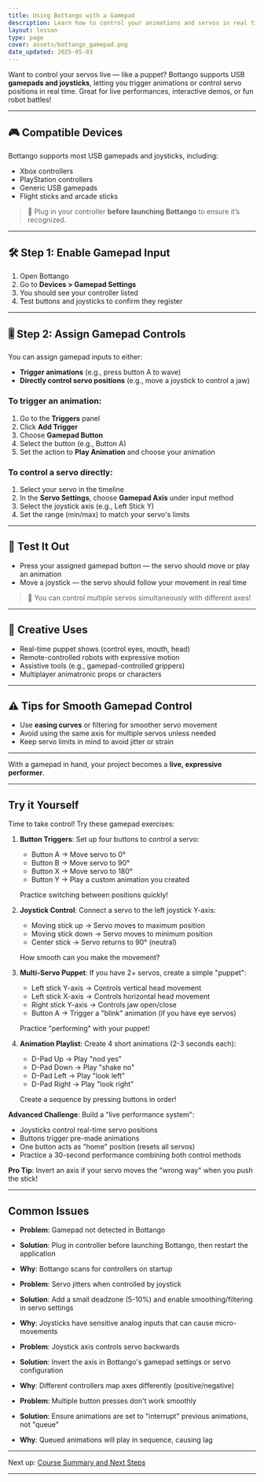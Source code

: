 ```yaml
---
title: Using Bottango with a Gamepad
description: Learn how to control your animations and servos in real time using a USB gamepad or joystick.
layout: lesson
type: page
cover: assets/bottango_gamepad.png
date_updated: 2025-05-03
---
```


Want to control your servos live — like a puppet? Bottango supports USB **gamepads and joysticks**, letting you trigger animations or control servo positions in real time. Great for live performances, interactive demos, or fun robot battles!

---

## 🎮 Compatible Devices

Bottango supports most USB gamepads and joysticks, including:

- Xbox controllers
- PlayStation controllers
- Generic USB gamepads
- Flight sticks and arcade sticks

> 🔌 Plug in your controller **before launching Bottango** to ensure it’s recognized.

---

## 🛠️ Step 1: Enable Gamepad Input

1. Open Bottango
2. Go to **Devices > Gamepad Settings**
3. You should see your controller listed
4. Test buttons and joysticks to confirm they register

---

## 🎚️ Step 2: Assign Gamepad Controls

You can assign gamepad inputs to either:

- **Trigger animations** (e.g., press button A to wave)
- **Directly control servo positions** (e.g., move a joystick to control a jaw)

### To trigger an animation:

1. Go to the **Triggers** panel
2. Click **Add Trigger**
3. Choose **Gamepad Button**
4. Select the button (e.g., Button A)
5. Set the action to **Play Animation** and choose your animation

### To control a servo directly:

1. Select your servo in the timeline
2. In the **Servo Settings**, choose **Gamepad Axis** under input method
3. Select the joystick axis (e.g., Left Stick Y)
4. Set the range (min/max) to match your servo's limits

---

## 🧪 Test It Out

- Press your assigned gamepad button — the servo should move or play an animation
- Move a joystick — the servo should follow your movement in real time

> 🎯 You can control multiple servos simultaneously with different axes!

---

## 🧠 Creative Uses

- Real-time puppet shows (control eyes, mouth, head)
- Remote-controlled robots with expressive motion
- Assistive tools (e.g., gamepad-controlled grippers)
- Multiplayer animatronic props or characters

---

## ⚠️ Tips for Smooth Gamepad Control

- Use **easing curves** or filtering for smoother servo movement
- Avoid using the same axis for multiple servos unless needed
- Keep servo limits in mind to avoid jitter or strain

---

With a gamepad in hand, your project becomes a **live, expressive performer**.

---

## Try it Yourself

Time to take control! Try these gamepad exercises:

1. **Button Triggers**: Set up four buttons to control a servo:
   - Button A → Move servo to 0°
   - Button B → Move servo to 90°
   - Button X → Move servo to 180°
   - Button Y → Play a custom animation you created

   Practice switching between positions quickly!

2. **Joystick Control**: Connect a servo to the left joystick Y-axis:
   - Moving stick up → Servo moves to maximum position
   - Moving stick down → Servo moves to minimum position
   - Center stick → Servo returns to 90° (neutral)

   How smooth can you make the movement?

3. **Multi-Servo Puppet**: If you have 2+ servos, create a simple "puppet":
   - Left stick Y-axis → Controls vertical head movement
   - Left stick X-axis → Controls horizontal head movement
   - Right stick Y-axis → Controls jaw open/close
   - Button A → Trigger a "blink" animation (if you have eye servos)

   Practice "performing" with your puppet!

4. **Animation Playlist**: Create 4 short animations (2-3 seconds each):
   - D-Pad Up → Play "nod yes"
   - D-Pad Down → Play "shake no"
   - D-Pad Left → Play "look left"
   - D-Pad Right → Play "look right"

   Create a sequence by pressing buttons in order!

**Advanced Challenge**: Build a "live performance system":
- Joysticks control real-time servo positions
- Buttons trigger pre-made animations
- One button acts as "home" position (resets all servos)
- Practice a 30-second performance combining both control methods

**Pro Tip**: Invert an axis if your servo moves the "wrong way" when you push the stick!

---

## Common Issues

- **Problem**: Gamepad not detected in Bottango
- **Solution**: Plug in controller before launching Bottango, then restart the application
- **Why**: Bottango scans for controllers on startup

- **Problem**: Servo jitters when controlled by joystick
- **Solution**: Add a small deadzone (5-10%) and enable smoothing/filtering in servo settings
- **Why**: Joysticks have sensitive analog inputs that can cause micro-movements

- **Problem**: Joystick axis controls servo backwards
- **Solution**: Invert the axis in Bottango's gamepad settings or servo configuration
- **Why**: Different controllers map axes differently (positive/negative)

- **Problem**: Multiple button presses don't work smoothly
- **Solution**: Ensure animations are set to "interrupt" previous animations, not "queue"
- **Why**: Queued animations will play in sequence, causing lag

---

Next up: [Course Summary and Next Steps](10_summary.md)

---
